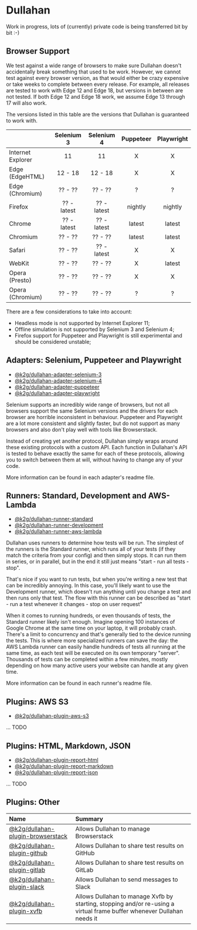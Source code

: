 # Dullahan
Work in progress, lots of (currently) private code is being transferred bit by bit :-)

## Browser Support
We test against a wide range of browsers to make sure Dullahan doesn't accidentally break something that used to be work. However, we cannot test against every browser version, as that would either be crazy expensive or take weeks to complete between every release. For example, all releases are tested to work with Edge 12 and Edge 18, but versions in between are not tested. If both Edge 12 and Edge 18 work, we assume Edge 13 through 17 will also work.

The versions listed in this table are the versions that Dullahan is guaranteed to work with.

|  | Selenium 3 | Selenium 4 | Puppeteer | Playwright |
| --- | :---: | :---: | :---: | :---: |
| Internet Explorer | 11 | 11 | X | X |
| Edge (EdgeHTML) | 12 - 18 | 12 - 18 | X | X |
| Edge (Chromium) | ?? - ?? | ?? - ?? | ? | ? |
| Firefox | ?? - latest | ?? - latest | nightly | nightly |
| Chrome | ?? - latest | ?? - latest | latest | latest |
| Chromium | ?? - ?? | ?? - ?? | latest | latest |
| Safari | ?? - ?? | ?? - latest | X | X |
| WebKit | ?? - ?? | ?? - ?? | X | latest |
| Opera (Presto) | ?? - ?? | ?? - ?? | X | X |
| Opera (Chromium) | ?? - ?? | ?? - ?? | ? | ? |

There are a few considerations to take into account:
* Headless mode is not supported by Internet Explorer 11;
* Offline simulation is not supported by Selenium 3 and Selenium 4;
* Firefox support for Puppeteer and Playwright is still experimental and should be considered unstable;

## Adapters: Selenium, Puppeteer and Playwright
* [@k2g/dullahan-adapter-selenium-3](./packages/dullahan-adapter-selenium-3)
* [@k2g/dullahan-adapter-selenium-4](./packages/dullahan-adapter-selenium-4)
* [@k2g/dullahan-adapter-puppeteer](./packages/dullahan-adapter-puppeteer)
* [@k2g/dullahan-adapter-playwright](./packages/dullahan-adapter-playwright)

Selenium supports an incredibly wide range of browsers, but not all browsers support the same Selenium versions and the drivers for each browser are horrible inconsistent in behaviour. Puppeteer and Playwright are a lot more consistent and slightly faster, but do not support as many browsers and also don't play well with tools like Browserstack.

Instead of creating yet another protocol, Dullahan simply wraps around these existing protocols with a custom API. Each function in Dullahan's API is tested to behave exactly the same for each of these protocols, allowing you to switch between them at will, without having to change any of your code.

More information can be found in each adapter's readme file.

## Runners: Standard, Development and AWS-Lambda
* [@k2g/dullahan-runner-standard](./packages/dullahan-runner-standard)
* [@k2g/dullahan-runner-development](./packages/dullahan-runner-development)
* [@k2g/dullahan-runner-aws-lambda](./packages/dullahan-runner-aws-lambda)

Dullahan uses runners to determine how tests will be run. The simplest of the runners is the Standard runner, which runs all of your tests (if they match the criteria from your config) and then simply stops. It can run them in series, or in parallel, but in the end it still just means "start - run all tests - stop".

That's nice if you want to run tests, but when you're writing a new test that can be incredibly annoying. In this case, you'll likely want to use the Development runner, which doesn't run anything until you change a test and then runs only that test. The flow with this runner can be described as "start - run a test whenever it changes - stop on user request"

When it comes to running hundreds, or even thousands of tests, the Standard runner likely isn't enough. Imagine opening 100 instances of Google Chrome at the same time on your laptop, it will probably crash. There's a limit to concurrency and that's generally tied to the device running the tests. This is where more specialized runners can save the day: the AWS Lambda runner can easily handle hundreds of tests all running at the same time, as each test will be executed on its own temporary "server". Thousands of tests can be completed within a few minutes, mostly depending on how many active users your website can handle at any given time.

More information can be found in each runner's readme file.

## Plugins: AWS S3
* [@k2g/dullahan-plugin-aws-s3](./packages/dullahan-plugin-aws-s3)

... TODO

## Plugins: HTML, Markdown, JSON
* [@k2g/dullahan-plugin-report-html](./packages/dullahan-plugin-report-html)
* [@k2g/dullahan-plugin-report-markdown](./packages/dullahan-plugin-report-markdown)
* [@k2g/dullahan-plugin-report-json](./packages/dullahan-plugin-report-json)

... TODO

## Plugins: Other

| Name | Summary|
| :--- | :--- |
| [@k2g/dullahan-plugin-browserstack](./packages/dullahan-plugin-browserstack) | Allows Dullahan to manage Browserstack |
| [@k2g/dullahan-plugin-github](./packages/dullahan-plugin-github) | Allows Dullahan to share test results on GitHub |
| [@k2g/dullahan-plugin-gitlab](./packages/dullahan-plugin-gitlab) | Allows Dullahan to share test results on GitLab |
| [@k2g/dullahan-plugin-slack](./packages/dullahan-plugin-slack) | Allows Dullahan to send messages to Slack |
| [@k2g/dullahan-plugin-xvfb](./packages/dullahan-plugin-xvfb) | Allows Dullahan to manage Xvfb by starting, stopping and/or re-using a virtual frame buffer whenever Dullahan needs it |
